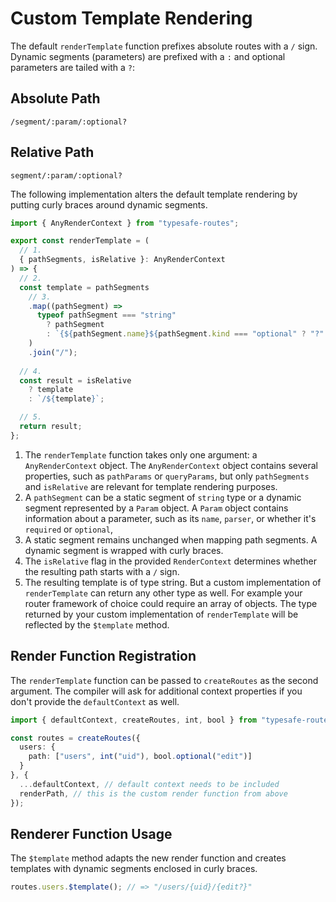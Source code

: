 # Custom Template Rendering

The default `renderTemplate` function prefixes absolute routes with a `/` sign. Dynamic segments (parameters) are prefixed with a `:` and optional parameters are tailed with a `?`:

<!-- tabs:start -->

## **Absolute Path**

```
/segment/:param/:optional? 
```

## **Relative Path**

```
segment/:param/:optional? 
```
<!-- tabs:end -->

The following implementation alters the default template rendering by putting curly braces around dynamic segments.

``` ts
import { AnyRenderContext } from "typesafe-routes";

export const renderTemplate = (
  // 1.
  { pathSegments, isRelative }: AnyRenderContext
) => {
  // 2.
  const template = pathSegments
    // 3.
    .map((pathSegment) =>
      typeof pathSegment === "string"
        ? pathSegment
        : `{${pathSegment.name}${pathSegment.kind === "optional" ? "?" : ""}}`
    )
    .join("/");
  
  // 4.
  const result = isRelative
    ? template
    : `/${template}`;

  // 5.
  return result;
};

```
1. The `renderTemplate` function takes only one argument: a `AnyRenderContext` object. The `AnyRenderContext` object contains several properties, such as `pathParams` or `queryParams`, but only `pathSegments` and `isRelative` are relevant for template rendering purposes.
2. A `pathSegment` can be a static segment of `string` type or a dynamic segment represented by a `Param` object. A `Param` object contains information about a parameter, such as its `name`, `parser`, or whether it's `required` or `optional`, 
3. A static segment remains unchanged when mapping path segments. A dynamic segment is wrapped with curly braces.
4. The `isRelative` flag in the provided `RenderContext` determines whether the resulting path starts with a `/` sign.
5. The resulting template is of type string. But a custom implementation of `renderTemplate` can return any other type as well. For example your router framework of choice could require an array of objects. The type returned by your custom implementation of `renderTemplate` will be reflected by the `$template` method.

<!-- tabs:start -->

## **Render Function Registration**

The `renderTemplate` function can be passed to `createRoutes` as the second argument.
The compiler will ask for additional context properties if you don't provide the `defaultContext` as well.

``` ts
import { defaultContext, createRoutes, int, bool } from "typesafe-routes";

const routes = createRoutes({
  users: {
    path: ["users", int("uid"), bool.optional("edit")]
  }
}, {
  ...defaultContext, // default context needs to be included
  renderPath, // this is the custom render function from above
});
```

## **Renderer Function Usage**

The `$template` method adapts the new render function and creates templates with dynamic segments enclosed in curly braces.

``` ts
routes.users.$template(); // => "/users/{uid}/{edit?}"
```
<!-- tabs:end -->
